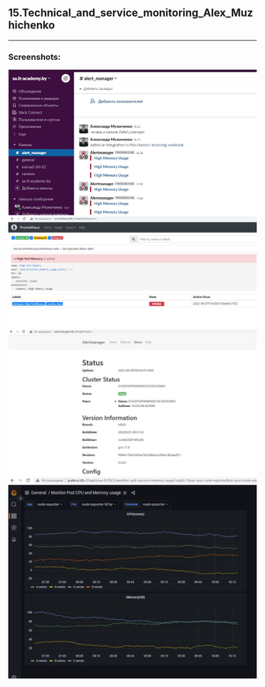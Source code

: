 ## 15.Technical_and_service_monitoring_Alex_Muzhichenko

---

### Screenshots:

 ![slack](alerts_slack.jpg)
 ![prometheus](prometheus.jpg)
 ![alertmanager](alertmanager.jpg)
 ![grafana](grafana.jpg)

